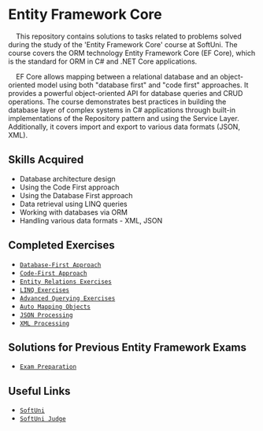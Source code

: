 # Entity Framework Core

&nbsp;&nbsp;&nbsp;&nbsp;This repository contains solutions to tasks related to problems solved during the study of the 'Entity Framework Core' course at SoftUni. The course covers the ORM technology Entity Framework Core (EF Core), which is the standard for ORM in C# and .NET Core applications.

&nbsp;&nbsp;&nbsp;&nbsp;EF Core allows mapping between a relational database and an object-oriented model using both "database first" and "code first" approaches. It provides a powerful object-oriented API for database queries and CRUD operations. The course demonstrates best practices in building the database layer of complex systems in C# applications through built-in implementations of the Repository pattern and using the Service Layer. Additionally, it covers import and export to various data formats (JSON, XML).

## Skills Acquired
- Database architecture design
- Using the Code First approach
- Using the Database First approach
- Data retrieval using LINQ queries
- Working with databases via ORM
- Handling various data formats - XML, JSON

## Completed Exercises
- [`Database-First Approach`](https://github.com/yavor-gornalov/CSharp-Entity-Framework/tree/main/EF-Exercises/EntityFrameworkIntro)
- [`Code-First Approach`](https://github.com/yavor-gornalov/CSharp-Entity-Framework/tree/main/EF-Exercises/CodeFirst)
- [`Entity Relations Exercises`](https://github.com/yavor-gornalov/CSharp-Entity-Framework/tree/main/EF-Exercises/EntityRelations)
- [`LINQ Exercises`](https://github.com/yavor-gornalov/CSharp-Entity-Framework/tree/main/EF-Exercises/LINQ)
- [`Advanced Querying Exercises`](https://github.com/yavor-gornalov/CSharp-Entity-Framework/tree/main/EF-Exercises/AdvancedQuerying)
- [`Auto Mapping Objects`](https://github.com/yavor-gornalov/CSharp-Entity-Framework/tree/main/EF-Exercises/AutoMappingObjects)
- [`JSON Processing`](https://github.com/yavor-gornalov/CSharp-Entity-Framework/tree/main/EF-Exercises/JSON)
- [`XML Processing`](https://github.com/yavor-gornalov/CSharp-Entity-Framework/tree/main/EF-Exercises/XML)

## Solutions for Previous Entity Framework Exams
- [`Exam Preparation`](https://github.com/yavor-gornalov/CSharp-Entity-Framework/tree/main/EF-Exams)

## Useful Links
- [`SoftUni`](https://softuni.bg)
- [`SoftUni Judge`](https://judge.softuni.org)
